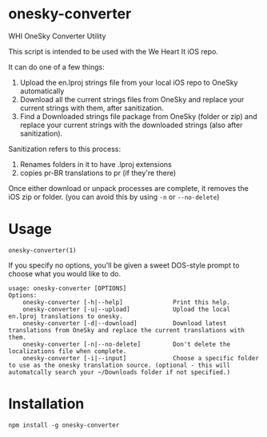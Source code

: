 onesky-converter
================

WHI OneSky Converter Utility

This script is intended to be used with the We Heart It iOS repo.

It can do one of a few things:

1. Upload the en.lproj strings file from your local iOS repo to OneSky automatically
2. Download all the current strings files from OneSky and replace your current strings with them, after sanitization.
3. Find a Downloaded strings file package from OneSky (folder or zip) and replace your current strings with the downloaded strings (also after sanitization).

Sanitization refers to this process:

1. Renames folders in it to have .lproj extensions
2. copies pr-BR translations to pr (if they're there)

Once either download or unpack processes are complete, it removes the iOS zip or folder. (you can avoid this by using `-n` or `--no-delete`)

Usage
=====

`onesky-converter(1)`

If you specify no options, you'll be given a sweet DOS-style prompt to choose what you would like to do.

```
usage: onesky-converter [OPTIONS]
Options:
    onesky-converter [-h|--help]              Print this help.
    onesky-converter [-u|--upload]            Upload the local en.lproj translations to onesky.
    onesky-converter [-d|--download]          Download latest translations from OneSky and replace the current translations with them.
    onesky-converter [-n|--no-delete]         Don't delete the localizations file when complete.
    onesky-converter [-i|--input]             Choose a specific folder to use as the onesky translation source. (optional - this will automatcally search your ~/Downloads folder if not specified.)
```

Installation
=====

`npm install -g onesky-converter`
